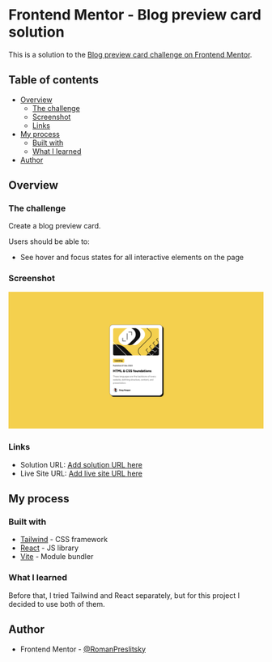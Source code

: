 # Frontend Mentor - Blog preview card solution

This is a solution to the [Blog preview card challenge on Frontend Mentor](https://www.frontendmentor.io/challenges/blog-preview-card-ckPaj01IcS).

## Table of contents

- [Overview](#overview)
  - [The challenge](#the-challenge)
  - [Screenshot](#screenshot)
  - [Links](#links)
- [My process](#my-process)
  - [Built with](#built-with)
  - [What I learned](#what-i-learned)
- [Author](#author)

## Overview

### The challenge

Create a blog preview card.

Users should be able to:

- See hover and focus states for all interactive elements on the page

### Screenshot

![Screenshot](./Screenshot.png)

### Links

- Solution URL: [Add solution URL here](https://your-solution-url.com)
- Live Site URL: [Add live site URL here](https://your-live-site-url.com)

## My process

### Built with

- [Tailwind](https://tailwindcss.com/) - CSS framework
- [React](https://reactjs.org/) - JS library
- [Vite](https://vitejs.dev/) - Module bundler

### What I learned

Before that, I tried Tailwind and React separately, but for this project I decided to use both of them.

## Author

- Frontend Mentor - [@RomanPreslitsky](https://www.frontendmentor.io/profile/RomanPreslitsky)
